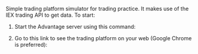 Simple trading platform simulator for trading practice. It makes use of the IEX trading API to get data. To start:

1. Start the Advantage server using this command:
  <insert code here por favor>

2. Go to this link to see the trading platform on your web (Google Chrome is preferred):
  <insert code here por favor>

